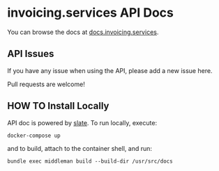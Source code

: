 # invoicing.services API Docs

You can browse the docs at [docs.invoicing.services](http://docs.invoicing.services).

## API Issues

If you have any issue when using the API, please add a new issue here.

Pull requests are welcome!

## HOW TO Install Locally

API doc is powered by [slate](https://github.com/lord/slate). To run locally, execute:

```docker-compose up```

and to build, attach to the container shell, and run:

```bundle exec middleman build --build-dir /usr/src/docs```